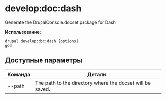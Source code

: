 # develop:doc:dash
Generate the DrupalConsole.docset package for Dash

**Использование:**
```
drupal develop:doc:dash [options]
gdd
```

## Доступные параметры
Команда | Детали
-------|-------------
--path | The path to the directory where the docset will be saved.
